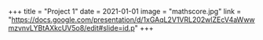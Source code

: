 +++
title = "Project 1"
date = 2021-01-01
image = "mathscore.jpg"
link = "https://docs.google.com/presentation/d/1xGAqL2V1VRL202wlZEcV4aWwwmzvnvLYBtAXkcUV5o8/edit#slide=id.p"
+++

